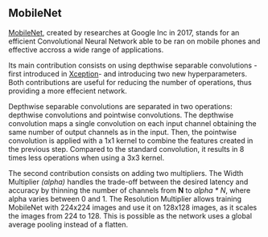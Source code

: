 ## MobileNet

[MobileNet](https://arxiv.org/pdf/1704.04861.pdf), created by researches at Google Inc in 2017, stands for an efficient Convolutional Neural Network able to be ran on mobile phones and effective accross a wide range of applications.

Its main contribution consists on using depthwise separable convolutions -first introduced in [Xception](https://arxiv.org/pdf/1610.02357.pdf)- and introducing two new hyperparameters. Both contributions are useful for reducing the number of operations, thus providing a more effecient network. 

Depthwise separable convolutions are separated in two operations: depthwise convolutions and pointwise convolutions. The depthwise convolution maps a single convolution on each input channel obtaining the same number of output channels as in the input. Then, the pointwise convolution is applied with a 1x1 kernel to combine the features created in the previous step. Compared to the standard convolution, it results in 8 times less operations when using a 3x3 kernel.

The second contribution consists on adding two multipliers. The Width Multiplier *(alpha)* handles the trade-off between the desired latency and accuracy by thinning the number of channels from **N** to *alpha * N*, where alpha varies between 0 and 1. The Resolution Multiplier allows training MobileNet with 224x224 images and use it on 128x128 images, as it scales the images from 224 to 128. This is possible as the network uses a global average pooling instead of a flatten.